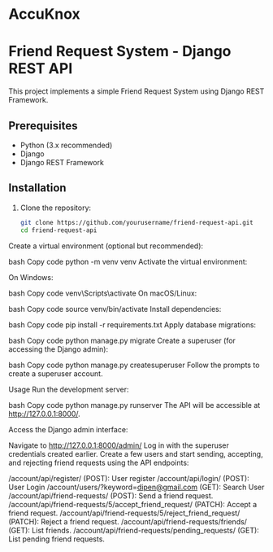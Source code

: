 # AccuKnox
# Friend Request System - Django REST API

This project implements a simple Friend Request System using Django REST Framework.

## Prerequisites

- Python (3.x recommended)
- Django
- Django REST Framework

## Installation

1. Clone the repository:

   ```bash
   git clone https://github.com/yourusername/friend-request-api.git
   cd friend-request-api

Create a virtual environment (optional but recommended):

bash
Copy code
python -m venv venv
Activate the virtual environment:

On Windows:

bash
Copy code
venv\Scripts\activate
On macOS/Linux:

bash
Copy code
source venv/bin/activate
Install dependencies:

bash
Copy code
pip install -r requirements.txt
Apply database migrations:

bash
Copy code
python manage.py migrate
Create a superuser (for accessing the Django admin):

bash
Copy code
python manage.py createsuperuser
Follow the prompts to create a superuser account.

Usage
Run the development server:

bash
Copy code
python manage.py runserver
The API will be accessible at http://127.0.0.1:8000/.

Access the Django admin interface:

Navigate to http://127.0.0.1:8000/admin/
Log in with the superuser credentials created earlier.
Create a few users and start sending, accepting, and rejecting friend requests using the API endpoints:



/account/api/register/ (POST): User register
/account/api/login/ (POST): User Login
/account/users/?keyword=dipen@gmail.com (GET): Search User
/account/api/friend-requests/ (POST): Send a friend request.
/account/api/friend-requests/5/accept_friend_request/ (PATCH): Accept a friend request.
/account/api/friend-requests/5/reject_friend_request/ (PATCH): Reject a friend request.
/account/api/friend-requests/friends/ (GET): List friends.
/account/api/friend-requests/pending_requests/ (GET): List pending friend requests.